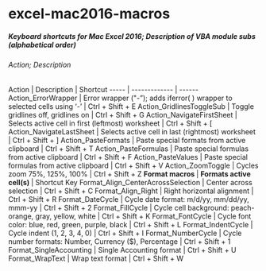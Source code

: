 # excel-mac2016-macros

<h5><b>Keyboard shortcuts for Mac Excel 2016; Description of VBA module subs (alphabetical order)</b></h5>

<h6>Action; Description</h6>
Action | Description | Shortcut
----- | ------------- | ------
Action_ErrorWrapper | Error wrapper ("-”); adds iferror( ) wrapper to selected cells using ‘-’ | Ctrl + Shift + E
Action_GridlinesToggleSub | Toggle gridlines off, gridlines on | Ctrl + Shift + G
Action_NavigateFirstSheet | Selects active cell in first (leftmost) worksheet | Ctrl + Shift + [
Action_NavigateLastSheet | Selects active cell in last (rightmost) worksheet | Ctrl + Shift + ]
Action_PasteFormats | Paste special formats from active clipboard | Ctrl + Shift + T
Action_PasteFormulas | Paste special formulas from active clipboard | Ctrl + Shift + F
Action_PasteValues | Paste special formulas from active clipboard | Ctrl + Shift + V
Action_ZoomToggle | Cycles zoom 75%, 125%, 100% | Ctrl + Shift + Z
<b> Format macros </b> | <b> Formats active cell(s) </b> | Shortcut Key
Format_Align_CenterAcrossSelection | Center across selection | Ctrl + Shift + C
Format_Align_Right | Right horizontal alignment | Ctrl + Shift + R
Format_DateCycle | Cycle date format: m/d/yy, mm/dd/yy, mmm-yy | Ctrl + Shift + 2
Format_FillCycle | Cycle cell background: peach-orange, gray, yellow, white | Ctrl + Shift + K
Format_FontCycle | Cycle font color: blue, red, green, purple, black | Ctrl + Shift + L
Format_IndentCycle | Cycle indent (1, 2, 3, 4, 0) | Ctrl + Shift + I
Format_NumberCycle | Cycle number formats: Number, Currency ($), Percentage | Ctrl + Shift + 1
Format_SingleAccounting | Single Accounting format | Ctrl + Shift + U
Format_WrapText | Wrap text format | Ctrl + Shift + W

